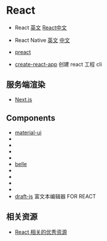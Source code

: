# React

- React [英文](https://reactjs.org/) [React中文](https://react.docschina.org/)
- React Native [英文](https://facebook.github.io/react-native) [中文](https://reactnative.cn/)

- [preact](https://github.com/developit/preact)



- [create-react-app](https://github.com/facebook/create-react-app) 创建 react 工程 cli

## 服务端渲染

- [Next.js](https://github.com/zeit/next.js)




## Components

- [material-ui](https://github.com/mui-org/material-ui)
- []()
- []()
- []()
- []()
- [belle](https://github.com/nikgraf/belle/)
- []()
- []()
- []()
- []()
- [draft-js](https://github.com/facebook/draft-js)  富文本编辑器 FOR REACT


## 相关资源

- [React 相关的优秀资源](https://github.com/ywwhack/react-journey)
